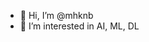 - 👋 Hi, I’m @mhknb
- 👀 I’m interested in AI, ML, DL

<!---
mhknb/mhknb is a ✨ special ✨ repository because its `README.md` (this file) appears on your GitHub profile.
You can click the Preview link to take a look at your changes.
--->
